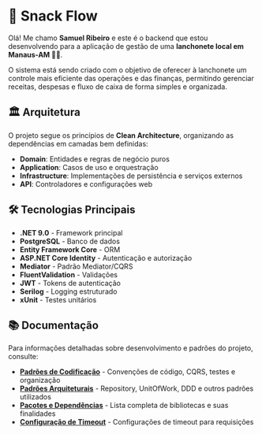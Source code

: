 # 🍔 Snack Flow
Olá! Me chamo **Samuel Ribeiro** e este é o backend que estou desenvolvendo para a aplicação de gestão de uma
**lanchonete local em Manaus-AM 🍔🍟**.

O sistema está sendo criado com o objetivo de oferecer à lanchonete um controle mais eficiente das operações e das finanças, permitindo gerenciar receitas, despesas e fluxo de caixa de forma simples e organizada.

## 🏛️ Arquitetura

O projeto segue os princípios de **Clean Architecture**, organizando as dependências em camadas bem definidas:

- **Domain**: Entidades e regras de negócio puros
- **Application**: Casos de uso e orquestração
- **Infrastructure**: Implementações de persistência e serviços externos
- **API**: Controladores e configurações web

## 🛠️ Tecnologias Principais

- **.NET 9.0** - Framework principal
- **PostgreSQL** - Banco de dados
- **Entity Framework Core** - ORM
- **ASP.NET Core Identity** - Autenticação e autorização
- **Mediator** - Padrão Mediator/CQRS
- **FluentValidation** - Validações
- **JWT** - Tokens de autenticação
- **Serilog** - Logging estruturado
- **xUnit** - Testes unitários

## 📚 Documentação

Para informações detalhadas sobre desenvolvimento e padrões do projeto, consulte:

- **[Padrões de Codificação](docs/coding-standards.md)** - Convenções de código, CQRS, testes e organização
- **[Padrões Arquiteturais](docs/design-patterns.md)** - Repository, UnitOfWork, DDD e outros padrões utilizados
- **[Pacotes e Dependências](docs/packages.md)** - Lista completa de bibliotecas e suas finalidades
- **[Configuração de Timeout](docs/request-timeout.md)** - Configurações de timeout para requisições